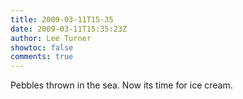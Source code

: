 ```yaml
---
title: 2009-03-11T15-35
date: 2009-03-11T15:35:23Z
author: Lee Turner
showtoc: false
comments: true
---
```


Pebbles thrown in the sea. Now its time for ice cream.

